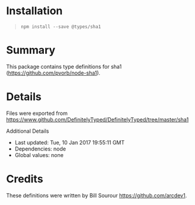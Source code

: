 # Installation
> `npm install --save @types/sha1`

# Summary
This package contains type definitions for sha1 (https://github.com/pvorb/node-sha1).

# Details
Files were exported from https://www.github.com/DefinitelyTyped/DefinitelyTyped/tree/master/sha1

Additional Details
 * Last updated: Tue, 10 Jan 2017 19:55:11 GMT
 * Dependencies: node
 * Global values: none

# Credits
These definitions were written by Bill Sourour <https://github.com/arcdev1>.

